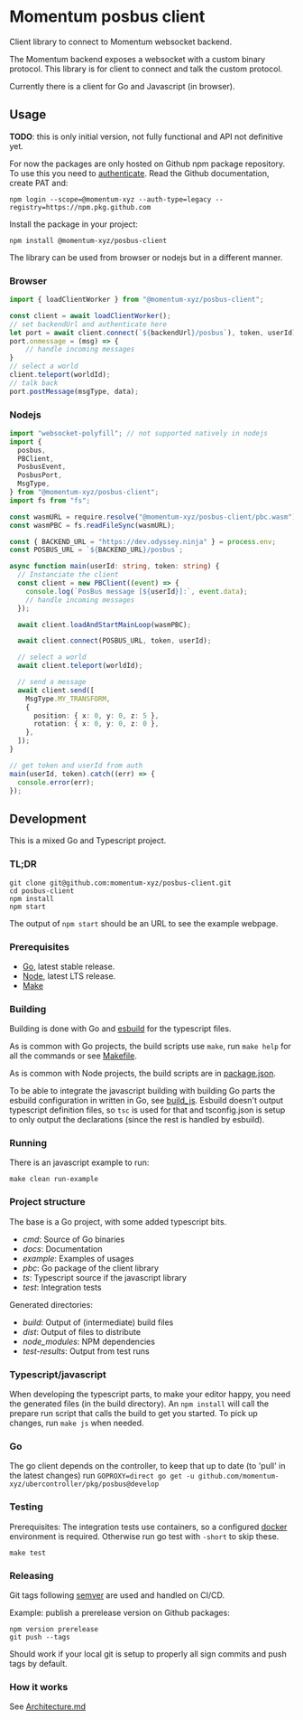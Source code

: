 # Momentum posbus client

Client library to connect to Momentum websocket backend.

The Momentum backend exposes a websocket with a custom binary protocol. This library is for client to connect and talk the custom protocol.

Currently there is a client for Go and Javascript (in browser).

## Usage

**TODO**: this is only initial version, not fully functional and API not definitive yet.

For now the packages are only hosted on Github npm package repository.
To use this you need to [authenticate](https://docs.github.com/en/packages/working-with-a-github-packages-registry/working-with-the-npm-registry#authenticating-to-github-packages).
Read the Github documentation, create PAT and:

```shell
npm login --scope=@momentum-xyz --auth-type=legacy --registry=https://npm.pkg.github.com
```

Install the package in your project:

```shell
npm install @momentum-xyz/posbus-client
```

The library can be used from browser or nodejs but in a different manner.

### Browser

```typescript
import { loadClientWorker } from "@momentum-xyz/posbus-client";

const client = await loadClientWorker();
// set backendUrl and authenticate here
let port = await client.connect(`${backendUrl}/posbus`), token, userId);
port.onmessage = (msg) => {
    // handle incoming messages
}
// select a world
client.teleport(worldId);
// talk back
port.postMessage(msgType, data);
```

### Nodejs

```typescript
import "websocket-polyfill"; // not supported natively in nodejs
import {
  posbus,
  PBClient,
  PosbusEvent,
  PosbusPort,
  MsgType,
} from "@momentum-xyz/posbus-client";
import fs from "fs";

const wasmURL = require.resolve("@momentum-xyz/posbus-client/pbc.wasm");
const wasmPBC = fs.readFileSync(wasmURL);

const { BACKEND_URL = "https://dev.odyssey.ninja" } = process.env;
const POSBUS_URL = `${BACKEND_URL}/posbus`;

async function main(userId: string, token: string) {
  // Instanciate the client
  const client = new PBClient((event) => {
    console.log(`PosBus message [${userId}]:`, event.data);
    // handle incoming messages
  });

  await client.loadAndStartMainLoop(wasmPBC);

  await client.connect(POSBUS_URL, token, userId);

  // select a world
  await client.teleport(worldId);

  // send a message
  await client.send([
    MsgType.MY_TRANSFORM,
    {
      position: { x: 0, y: 0, z: 5 },
      rotation: { x: 0, y: 0, z: 0 },
    },
  ]);
}

// get token and userId from auth
main(userId, token).catch((err) => {
  console.error(err);
});
```

## Development

This is a mixed Go and Typescript project.

### TL;DR

```shell
git clone git@github.com:momentum-xyz/posbus-client.git
cd posbus-client
npm install
npm start
```

The output of `npm start` should be an URL to see the example webpage.

### Prerequisites

- [Go](https://go.dev/), latest stable release.
- [Node](https://nodejs.org/), latest LTS release.
- [Make](https://www.gnu.org/software/make/)

### Building

Building is done with Go and [esbuild](https://esbuild.github.io/) for the typescript files.

As is common with Go projects, the build scripts use `make`, run `make help` for all the commands or see [Makefile](./Makefile).

As is common with Node projects, the build scripts are in [package.json](./package.json).

To be able to integrate the javascript building with building Go parts the esbuild configuration in written in Go, see [build_js](./cmd/build_js/main.go).
Esbuild doesn't output typescript definition files, so `tsc` is used for that and tsconfig.json is setup to only output the declarations (since the rest is handled by esbuild).

### Running

There is an javascript example to run:

```shell
make clean run-example
```

### Project structure

The base is a Go project, with some added typescript bits.

- _cmd_: Source of Go binaries
- _docs_: Documentation
- _example_: Examples of usages
- _pbc_: Go package of the client library
- _ts_: Typescript source if the javascript library
- _test_: Integration tests

Generated directories:

- _build_: Output of (intermediate) build files
- _dist_: Output of files to distribute
- _node_modules_: NPM dependencies
- _test-results_: Output from test runs

### Typescript/javascript

When developing the typescript parts, to make your editor happy, you need the generated files (in the build directory).
An `npm install` will call the prepare run script that calls the build to get you started. To pick up changes, run `make js` when needed.

### Go

The go client depends on the controller, to keep that up to date (to 'pull' in the latest changes) run `GOPROXY=direct go get -u github.com/momentum-xyz/ubercontroller/pkg/posbus@develop`

### Testing

Prerequisites: The integration tests use containers, so a configured [docker](https://www.docker.com) environment is required. Otherwise run go test with `-short` to skip these.

```
make test
```

### Releasing

Git tags following [semver](https://semver.org/) are used and handled on CI/CD.

Example: publish a prerelease version on Github packages:

```
npm version prerelease
git push --tags
```

Should work if your local git is setup to properly all sign commits and push tags by default.

### How it works

See [Architecture.md](./docs/architecture.md)
